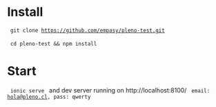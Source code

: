# Install
<code> git clone https://github.com/empasy/pleno-test.git </code> <br>
<code> cd pleno-test && npm install </code>
# Start
<code> ionic serve </code> and dev server running on http://localhost:8100/
<code> email: hola@pleno.cl, pass: qwerty </code>
